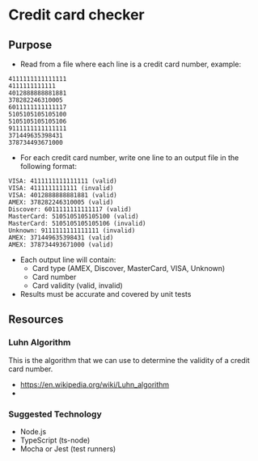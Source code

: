 # Credit card checker

## Purpose

* Read from a file where each line is a credit card number, example:

```
4111111111111111
4111111111111
4012888888881881
378282246310005
6011111111111117
5105105105105100
5105105105105106
9111111111111111
371449635398431
378734493671000
```

* For each credit card number, write one line to an output file in the following
  format:

```
VISA: 4111111111111111 (valid)
VISA: 4111111111111 (invalid)
VISA: 4012888888881881 (valid)
AMEX: 378282246310005 (valid)
Discover: 6011111111111117 (valid)
MasterCard: 5105105105105100 (valid)
MasterCard: 5105105105105106 (invalid)
Unknown: 9111111111111111 (invalid)
AMEX: 371449635398431 (valid)
AMEX: 378734493671000 (valid)
```

* Each output line will contain:
  * Card type (AMEX, Discover, MasterCard, VISA, Unknown)
  * Card number
  * Card validity (valid, invalid)
* Results must be accurate and covered by unit tests

## Resources

### Luhn Algorithm

This is the algorithm that we can use to determine the validity of a credit card
number.

* https://en.wikipedia.org/wiki/Luhn_algorithm
*

### Suggested Technology

* Node.js
* TypeScript (ts-node)
* Mocha or Jest (test runners)
